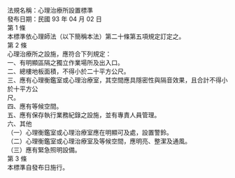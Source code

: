 法規名稱：心理治療所設置標準  
發布日期：民國 93 年 04 月 02 日  
第 1 條  
本標準依心理師法（以下簡稱本法）第二十條第五項規定訂定之。  
第 2 條  
心理治療所之設施，應符合下列規定：  
一、有明顯區隔之獨立作業場所及出入口。  
二、總樓地板面積，不得小於二十平方公尺。  
三、應有心理衡鑑室或心理治療室，其空間應具隱密性與隔音效果，且合計不得小於十平方公  
尺。  
四、應有等候空間。  
五、應有保存執行業務紀錄之設施，並有專責人員管理。  
六、其他  
（一）心理衡鑑室或心理治療室應在明顯可及處，設置警鈴。  
（二）心理衡鑑室或心理治療室及等候空間，應明亮、整潔及通風。  
（三）應有緊急照明設備。  
第 3 條  
本標準自發布日施行。  


